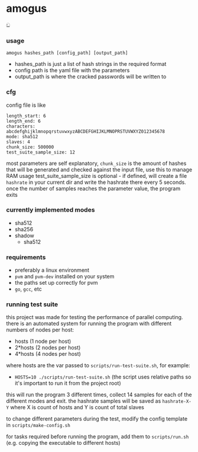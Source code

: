 # amogus

ඞ

### usage
`amogus hashes_path [config_path] [output_path]`
- hashes_path is just a list of hash strings in the required format
- config path is the yaml file with the parameters
- output_path is where the cracked passwords will be written to

### cfg
config file is like
```
length_start: 6
length_end: 6
characters: abcdefghijklmnopqrstuvwxyzABCDEFGHIJKLMNOPRSTUVWXYZ012345678
mode: sha512
slaves: 4
chunk_size: 500000
test_suite_sample_size: 12
```
most parameters are self explanatory, `chunk_size` is the amount of hashes that will be generated and checked against the input file, use this to manage RAM usage
test_suite_sample_size is optional - if defined, will create a file `hashrate` in your current dir and write the hashrate there every 5 seconds. once the number of samples reaches the parameter value, the program exits

### currently implemented modes
- sha512
- sha256
- shadow
  - sha512

### requirements
- preferably a linux environment
- `pvm` and `pvm-dev` installed on your system
- the paths set up correctly for pvm
- `go`, `gcc`, etc

### running test suite
this project was made for testing the performance of parallel computing. there is an automated system for running the program with different numbers of nodes per host:
- hosts (1 node per host)
- 2*hosts (2 nodes per host)
- 4*hosts (4 nodes per host)

where hosts are the var passed to `scripts/run-test-suite.sh`, for example:
- `HOSTS=10 ./scripts/run-test-suite.sh` (the script uses relative paths so it's important to run it from the project root)

this will run the program 3 different times, collect 14 samples for each of the different modes and exit. the hashrate samples will be saved as `hashrate-X-Y` where X is count of hosts and Y is count of total slaves


to change different parameters during the test, modify the config template in `scripts/make-config.sh`

for tasks required before running the program, add them to `scripts/run.sh` (e.g. copying the executable to different hosts)
